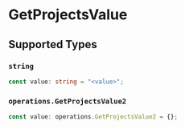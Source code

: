 # GetProjectsValue


## Supported Types

### `string`

```typescript
const value: string = "<value>";
```

### `operations.GetProjectsValue2`

```typescript
const value: operations.GetProjectsValue2 = {};
```

